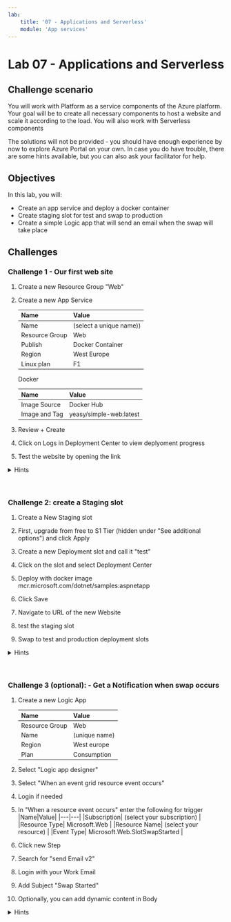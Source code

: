 ```yaml
---
lab:
    title: '07 - Applications and Serverless'
    module: 'App services'
---
```


# Lab 07 - Applications and Serverless

## Challenge scenario

You will work with Platform as a service components of the Azure platform. Your goal will be to create all necessary components to host a website and scale it according to the load. You will also work with Serverless components

The solutions will not be provided - you should have enough experience by now to explore Azure Portal on your own. In case you do have trouble, there are some hints available, but you can also ask your facilitator for help.

## Objectives

In this lab, you will:

+ Create an app service and deploy a docker container
+ Create staging slot for test and swap to production
+ Create a simple Logic app that will send an email when the swap will take place


## Challenges

### Challenge 1 - Our first web site

1. Create a new Resource Group "Web"
1. Create a new App Service

    |Name|Value|
    |---|---|
    |Name| (select a unique name)) |
    |Resource Group| Web |
    |Publish| Docker Container |
    |Region| West Europe |
    |Linux plan| F1 |

    Docker

    |Name|Value|
    |---|---|
    |Image Source| Docker Hub |
    |Image and Tag| yeasy/simple-web:latest |

1. Review + Create
1. Click on Logs in Deployment Center to view deplyoment progress
1. Test the website by opening the link

<details>
  <summary markdown="span">Hints</summary>

1. Create a new Resource Group "Web"
1. Create a new App Service

    ![image](../Images/07_01.png)
    ![image](../Images/07_02.png)

1. Review + Create
1. Click on Logs in Deployment Center to view deplyoment progress
    ![image](../Images/07_03.png)
1. Test the website by opening the link
    ![image](../Images/07_04.png)


</details>
<br/><br/>


### Challenge 2: create a Staging slot

1. Create a New Staging slot
1. First, upgrade from free to S1 Tier (hidden under "See additional options") and click Apply
1. Create a new Deployment slot and call it "test"
1. Click on the slot and select Deployment Center

1. Deploy with docker image mcr.microsoft.com/dotnet/samples:aspnetapp
1. Click Save
1. Navigate to URL of the new Website
1. test the staging slot
1. Swap to test and production deployment slots


<details>
  <summary markdown="span">Hints</summary>

1. Create a New Staging slot
1. First, upgrade from free to S1 Tier
  ![image](../Images/07_06.png)
   (hidden under "See additional options") and click Apply
  ![image](../Images/07_07.png)
1. Create a new Deployment slot and call it "test"
  ![image](../Images/07_08.png)
1. Click on the slot and select Deployment Center

1. Deploy with docker image mcr.microsoft.com/dotnet/samples:aspnetapp
  ![image](../Images/07_09.png)
1. Click Save
1. Navigate to URL of the new Website
  ![image](../Images/07_10.png)
1. test the staging slot
1. Swap to test and production deployment slots
  ![image](../Images/07_11.png)
  ![image](../Images/07_12.png)
  ![image](../Images/07_13.png)

</details>
<br/><br/>

### Challenge 3 (optional): - Get a Notification when swap occurs

1. Create a new Logic App

    |Name|Value|
    |---|---|
    |Resource Group| Web |
    |Name| (unique name) |
    |Region| West europe |
    |Plan| Consumption |

1. Select "Logic app designer"
1. Select "When an event grid resource event occurs"
1. Login if needed

1. In "When a resource event occurs" enter the following for trigger
    |Name|Value|
    |---|---|
    |Subscription| (select your subscription) |
    |Resource Type| Microsoft.Web |
    |Resource Name| (select your resource) |
    |Event Type| Microsoft.Web.SlotSwapStarted |

1. Click new Step
1. Search for "send Email v2"
1. Login with your Work Email
1. Add Subject "Swap Started"
1. Optionally, you can add dynamic content in Body

<details>
  <summary markdown="span">Hints</summary>

1. Create a new Logic App

  ![image](../Images/07_15.png)
  ![image](../Images/07_16.png)
  ![image](../Images/07_17.png) 

</details>
<br/><br/>
